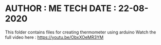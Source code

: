 AUTHOR : ME TECH
DATE : 22-08-2020
======================================================
This folder contains files for creating thermometer using arduino
Watch the full video here : https://youtu.be/ObxXOeMR3YM

